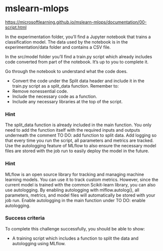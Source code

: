 # mslearn-mlops
https://microsoftlearning.github.io/mslearn-mlops/documentation/00-script.html

In the experimentation folder, you’ll find a Jupyter notebook that trains a classification model. The data used by the notebook is in the experimentation/data folder and contains a CSV file.

In the src/model folder you’ll find a train.py script which already includes code converted from part of the notebook. It’s up to you to complete it.

Go through the notebook to understand what the code does.
 - Convert the code under the Split data header and include it in the train.py script as a split_data function. Remember to:
 - Remove nonessential code.
 - Include the necessary code as a function.
 - Include any necessary libraries at the top of the script.


### Hint

The split_data function is already included in the main function. You only need to add the function itself with the required inputs and outputs underneath the comment TO DO: add function to split data.
Add logging so that every time you run the script, all parameters and metrics are tracked. Use the autologging feature of MLflow to also ensure the necessary model files are stored with the job run to easily deploy the model in the future.

### Hint

MLflow is an open source library for tracking and managing machine learning models. You can use it to track custom metrics. However, since the current model is trained with the common Scikit-learn library, you can also use autologging. By enabling autologging with mlflow.autolog(), all parameters, metrics, and model files will automatically be stored with your job run. Enable autologging in the main function under TO DO: enable autologging.


### Success criteria
To complete this challenge successfully, you should be able to show:

 - A training script which includes a function to split the data and autologging using MLflow.

